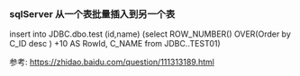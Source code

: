 ### sqlServer 从一个表批量插入到另一个表
insert into JDBC.dbo.test (id,name) (select 	ROW_NUMBER() OVER(Order by C_ID desc ) +10 AS RowId, C_NAME from JDBC..TEST01)  

参考: https://zhidao.baidu.com/question/111313189.html
